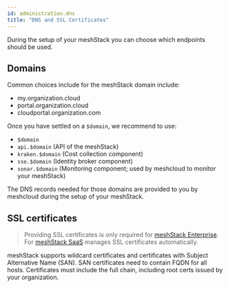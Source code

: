 ```yaml
---
id: administration.dns
title: "DNS and SSL Certificates"
---
```


During the setup of your meshStack you can choose which endpoints should be used.

## Domains

Common choices include for the meshStack domain include:

- my.organization.cloud
- portal.organization.cloud
- cloudportal.organization.com

Once you have settled on a `$domain`, we recommend to use:

- `$domain`
- `api.$domain` (API of the meshStack)
- `kraken.$domain` (Cost collection component)
- `sso.$domain` (Identity broker component)
- `sonar.$domain` (Monitoring component; used by meshcloud to monitor your meshStack)

The DNS records needed for those domains are provided to you by meshcloud during the setup of your meshStack.

## SSL certificates

> Providing SSL certificates is only required for [meshStack Enterprise](meshstack.managed-service.md#meshstack-enterprise). For [meshStack SaaS](meshstack.managed-service.md#meshstack-saas) manages SSL certificates automatically.

meshStack supports wildcard certificates and certificates with Subject Alternative Name (SAN).
SAN certificates need to contain FQDN for all hosts.
Certificates must include the full chain, including root certs issued by your organization.
